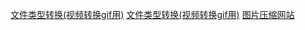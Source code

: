 [文件类型转换(视频转换gif用)](https://image.online-convert.com/convert-to-gif)
[文件类型转换(视频转换gif用)](https://convertio.co/zh/)
[图片压缩网站](https://docsmall.com/)